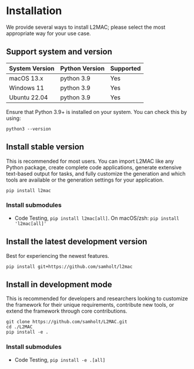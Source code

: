 # Installation

We provide several ways to install L2MAC; please select the most appropriate way for your use case.

## Support system and version

| System Version | Python Version | Supported |
| -------------- | -------------- | --------- |
| macOS 13.x     | python 3.9     | Yes       |
| Windows 11     | python 3.9     | Yes       |
| Ubuntu 22.04   | python 3.9     | Yes       |

Ensure that Python 3.9+ is installed on your system. You can check this by using:

```
python3 --version
```

## Install stable version

This is recommended for most users. You can import L2MAC like any Python package, create complete code applications, generate extensive text-based output for tasks, and fully customize the generation and which tools are available or the generation settings for your application.

```
pip install l2mac
```

### Install submodules

- Code Testing, `pip install l2mac[all]`. On macOS/zsh: `pip install 'l2mac[all]'`



## Install the latest development version

Best for experiencing the newest features.

```
pip install git+https://github.com/samholt/l2mac
```

## Install in development mode

This is recommended for developers and researchers looking to customize the framework for their unique requirements, contribute new tools, or extend the framework through core contributions.

```
git clone https://github.com/samholt/L2MAC.git
cd ./L2MAC
pip install -e .
```

### Install submodules

- Code Testing, `pip install -e .[all]`